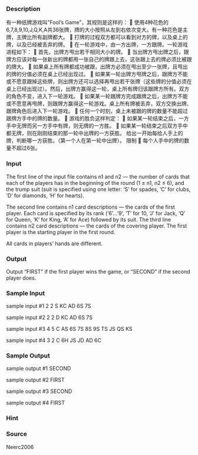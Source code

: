 
### Description
有一种纸牌游戏叫”Fool’s Game”，其规则是这样的：
	使用4种花色的6,7,8,9,10,J,Q,K,A共36张牌，牌的大小按照从左到右依次变大。有一种花色是主牌，主牌比所有副牌都大。
	打牌的过程双方都可以看到对方的牌，以及桌上的牌，以及已经被丢弃的牌。
	在一轮游戏中，由一方出牌，一方跟牌。一轮游戏进程如下：
	首先，出牌方甩出若干相同大小的牌。
	当出牌方甩出牌之后，跟牌方应该对每一张新出的牌都用一张自己的牌跟上去，这张跟上去的牌必须比被跟的牌大。
	如果桌上所有牌都成功被跟，出牌方必须在甩出至少一张牌，且甩出的牌的分值必须在桌上已经出现过。
	如果某一轮出牌方甩牌之后，跟牌方不能或不愿意跟掉这些牌，则出牌方还可以选择再甩出若干张牌（这些牌的分值必须在桌上已经出现过）。然后，出牌方赢得这一轮，桌上所有牌归该跟牌方所有。双方的角色不变，进入下一轮游戏。
	如果某一轮跟牌方完成跟牌之后，出牌方不能或不愿意再甩牌，则跟牌方赢得这一轮游戏。桌上所有牌被丢弃，双方交换出牌、跟牌角色后进入下一轮游戏。
	任何一个时刻，桌上未被跟的牌的数量不能超过跟牌方手中的牌的数量。
	游戏的胜负这样判定：
	如果某一轮结束之后，一方手中无牌而另一方手中有牌，则无牌的一方胜。
	如果某一轮结束之后双方手中都无牌，则在刚刚结束的那一轮中出牌的一方获胜。
给出一开始每给人手上的牌，判断哪一方获胜。（第一个人在第一轮中出牌）。
限制
	每个人手中的牌的数量不超过6张。

### Input
The first line of the input file contains n1 and n2 — the number of cards that each of the players has in the beginning of the round (1 ≤ n1, n2 ≤ 6), and the trump suit (suit is specified using one letter: ‘S’ for spades, ‘C’ for clubs, ‘D’ for diamonds, ‘H’ for hearts).

The second line contains n1 card descriptions — the cards of the first player. Each card is specified by its rank (‘6’…‘9’, ‘T’ for 10, ‘J’ for Jack, ‘Q’ for Queen, ‘K’ for King, ‘A’ for Ace) followed by its suit. The third line contains n2 card descriptions — the cards of the covering player. The first player is the starting player in the first round.

All cards in players’ hands are different.


### Output
Output “FIRST” if the first player wins the game, or “SECOND” if the second player does.


### Sample Input
sample input #1
2 2 S
KC AD
6S 7S

sample input #2
2 2 D
KC AD
6S 7S

sample input #3
4 5 C
AS 6S 7S 8S
9S TS JS QS KS

sample input #4
3 2 C
6H JS JD
AD 6C

### Sample Output
sample output #1
SECOND

sample output #2
FIRST

sample output #3
SECOND

sample output #4
FIRST

### Hint

### Source
Neerc2006